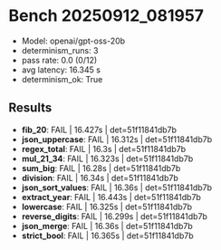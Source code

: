 # Bench 20250912_081957
- Model: openai/gpt-oss-20b
- determinism_runs: 3
- pass rate: 0.0 (0/12)
- avg latency: 16.345 s
- determinism_ok: True

## Results
- **fib_20**: FAIL | 16.427s | det=51f11841db7b
- **json_uppercase**: FAIL | 16.312s | det=51f11841db7b
- **regex_total**: FAIL | 16.3s | det=51f11841db7b
- **mul_21_34**: FAIL | 16.323s | det=51f11841db7b
- **sum_big**: FAIL | 16.28s | det=51f11841db7b
- **division**: FAIL | 16.34s | det=51f11841db7b
- **json_sort_values**: FAIL | 16.36s | det=51f11841db7b
- **extract_year**: FAIL | 16.443s | det=51f11841db7b
- **lowercase**: FAIL | 16.325s | det=51f11841db7b
- **reverse_digits**: FAIL | 16.299s | det=51f11841db7b
- **json_merge**: FAIL | 16.36s | det=51f11841db7b
- **strict_bool**: FAIL | 16.365s | det=51f11841db7b